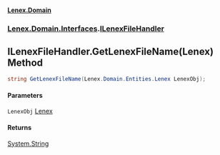 #### [Lenex.Domain](index.md 'index')
### [Lenex.Domain.Interfaces](Lenex.Domain.Interfaces.md 'Lenex.Domain.Interfaces').[ILenexFileHandler](Lenex.Domain.Interfaces.ILenexFileHandler.md 'Lenex.Domain.Interfaces.ILenexFileHandler')

## ILenexFileHandler.GetLenexFileName(Lenex) Method

```csharp
string GetLenexFileName(Lenex.Domain.Entities.Lenex LenexObj);
```
#### Parameters

<a name='Lenex.Domain.Interfaces.ILenexFileHandler.GetLenexFileName(Lenex.Domain.Entities.Lenex).LenexObj'></a>

`LenexObj` [Lenex](Lenex.Domain.Entities.Lenex.md 'Lenex.Domain.Entities.Lenex')

#### Returns
[System.String](https://docs.microsoft.com/en-us/dotnet/api/System.String 'System.String')